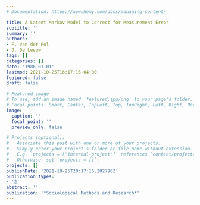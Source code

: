 ```yaml
---
# Documentation: https://wowchemy.com/docs/managing-content/

title: A Latent Markov Model to Correct for Measurement Error
subtitle: ''
summary: ''
authors:
- F. Van der Pol
- J. De Leeuw
tags: []
categories: []
date: '1986-01-01'
lastmod: 2021-10-25T16:17:16-04:00
featured: false
draft: false

# Featured image
# To use, add an image named `featured.jpg/png` to your page's folder.
# Focal points: Smart, Center, TopLeft, Top, TopRight, Left, Right, BottomLeft, Bottom, BottomRight.
image:
  caption: ''
  focal_point: ''
  preview_only: false

# Projects (optional).
#   Associate this post with one or more of your projects.
#   Simply enter your project's folder or file name without extension.
#   E.g. `projects = ["internal-project"]` references `content/project/deep-learning/index.md`.
#   Otherwise, set `projects = []`.
projects: []
publishDate: '2021-10-25T20:17:16.202796Z'
publication_types:
- '2'
abstract: ''
publication: '*Sociological Methods and Research*'
---
```

